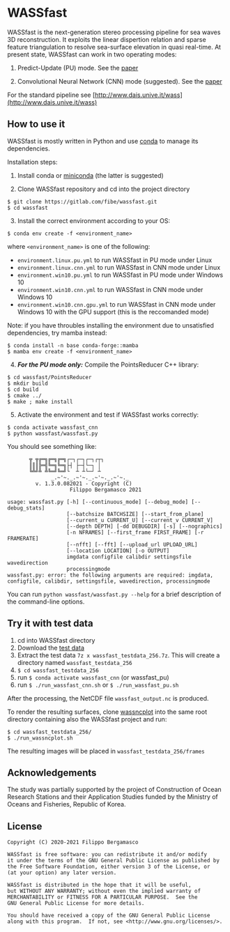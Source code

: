 # WASSfast

WASSfast is the next-generation stereo processing pipeline for sea waves 3D reconstruction. It exploits the linear dispertion relation and sparse feature triangulation to resolve sea-surface elevation in quasi real-time. At present state, WASSfast can work in two operating modes:

1) Predict-Update (PU) mode. See the [paper](https://www.sciencedirect.com/science/article/pii/S0098300420306385)

2) Convolutional Neural Network (CNN) mode (suggested). See the [paper](https://www.mdpi.com/2072-4292/13/18/3780/pdf)


For the standard pipeline see [http://www.dais.unive.it/wass](http://www.dais.unive.it/wass)

## How to use it

WASSfast is mostly written in Python and use [conda](https://www.anaconda.com/products/individual) to manage its dependencies.

Installation steps:

1. Install conda or [miniconda](https://docs.conda.io/en/latest/miniconda.html#latest-miniconda-installer-links) (the latter is suggested)

2. Clone WASSfast repository and cd into the project directory
```
$ git clone https://gitlab.com/fibe/wassfast.git
$ cd wassfast
```

3. Install the correct environment according to your OS:
```
$ conda env create -f <environment_name>
```
where ```<environment_name>``` is one of the following:

- ```environment.linux.pu.yml``` to run WASSfast in PU mode under Linux
- ```environment.linux.cnn.yml``` to run WASSfast in CNN mode under Linux
- ```environment.win10.pu.yml``` to run WASSfast in PU mode under Windows 10
- ```environment.win10.cnn.yml``` to run WASSfast in CNN mode under Windows 10
- ```environment.win10.cnn.gpu.yml``` to run WASSfast in CNN mode under Windows 10 with the GPU support (this is the reccomanded mode)

Note: if you have throubles installing the environment due to unsatisfied dependencies, try mamba instead:

```
$ conda install -n base conda-forge::mamba
$ mamba env create -f <environment_name>
```


4. ***For the PU mode only:*** Compile the PointsReducer C++ library:
```
$ cd wassfast/PointsReducer
$ mkdir build
$ cd build
$ cmake ../
$ make ; make install
```

5. Activate the environment and test if WASSfast works correctly:
```
$ conda activate wassfast_cnn
$ python wassfast/wassfast.py
```

You should see something like:

```
       ╦ ╦╔═╗╔═╗╔═╗┌─┐┌─┐┌─┐┌┬┐
       ║║║╠═╣╚═╗╚═╗├┤ ├─┤└─┐ │
       ╚╩╝╩ ╩╚═╝╚═╝└  ┴ ┴└─┘ ┴
              _.~'~._.~'~._.~'~._.~'~._
         v. 1.3.0.082021 - Copyright (C)
                    Filippo Bergamasco 2021

usage: wassfast.py [-h] [--continuous_mode] [--debug_mode] [--debug_stats]
                   [--batchsize BATCHSIZE] [--start_from_plane]
                   [--current_u CURRENT_U] [--current_v CURRENT_V]
                   [--depth DEPTH] [-dd DEBUGDIR] [-s] [--nographics]
                   [-n NFRAMES] [--first_frame FIRST_FRAME] [-r FRAMERATE]
                   [--nfft] [--fft] [--upload_url UPLOAD_URL]
                   [--location LOCATION] [-o OUTPUT]
                   imgdata configfile calibdir settingsfile wavedirection
                   processingmode
wassfast.py: error: the following arguments are required: imgdata, configfile, calibdir, settingsfile, wavedirection, processingmode
```

You can run `python wassfast/wassfast.py --help` for a brief description of the command-line options.


## Try it with test data

1. cd into WASSfast directory
2. Download the [test data](https://www.dais.unive.it/wass/wassfast_testdata_256.7z)
2. Extract the test data ```7z x wassfast_testdata_256.7z```. This will create a directory named `wassfast_testdata_256`
3. `$ cd wassfast_testdata_256`
4. run `$ conda activate wassfast_cnn` (or wassfast_pu)
5. run `$ ./run_wassfast_cnn.sh` or `$ ./run_wassfast_pu.sh`


After the processing, the NetCDF file `wassfast_output.nc` is produced. 

To render the resulting surfaces, clone [wassncplot](https://github.com/fbergama/wassncplot) into the same root directory containing also the WASSfast project and run:

```
$ cd wassfast_testdata_256/
$ ./run_wassncplot.sh
```

The resulting images will be placed in ```wassfast_testdata_256/frames```

## Acknowledgements

The study was partially supported by the project of Construction of Ocean Research Stations and their Application Studies funded by the Ministry of Oceans and Fisheries, Republic of Korea.


## License

```
Copyright (C) 2020-2021 Filippo Bergamasco 

WASSfast is free software: you can redistribute it and/or modify
it under the terms of the GNU General Public License as published by
the Free Software Foundation, either version 3 of the License, or
(at your option) any later version.

WASSfast is distributed in the hope that it will be useful,
but WITHOUT ANY WARRANTY; without even the implied warranty of
MERCHANTABILITY or FITNESS FOR A PARTICULAR PURPOSE.  See the
GNU General Public License for more details.

You should have received a copy of the GNU General Public License
along with this program.  If not, see <http://www.gnu.org/licenses/>.
```

